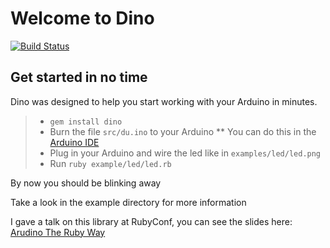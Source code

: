 # Welcome to Dino
[![Build Status](https://secure.travis-ci.org/austinbv/dino.png)](http://travis-ci.org/austinbv/dino)

## Get started in no time
Dino was designed to help you start working with your Arduino in minutes.

> * `gem install dino`
> * Burn the file `src/du.ino` to your Arduino
> ** You can do this in the [Arduino IDE](http://www.arduino.cc/en/Main/software)
> * Plug in your Arduino and wire the led like in `examples/led/led.png`
> * Run `ruby example/led/led.rb`

By now you should be blinking away


Take a look in the example directory for more information


I gave a talk on this library at RubyConf, you can see the slides here: [Arudino The Ruby Way](https://speakerdeck.com/austinbv/arduino-the-ruby-way)